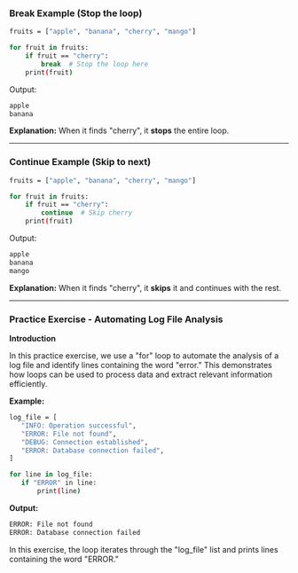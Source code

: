 

### Break Example (Stop the loop)

```bash
fruits = ["apple", "banana", "cherry", "mango"]

for fruit in fruits:
    if fruit == "cherry":
        break  # Stop the loop here
    print(fruit)
```

Output:
```bash
apple
banana
```
**Explanation:** When it finds "cherry", it **stops** the entire loop.

---

### Continue Example (Skip to next)

```bash
fruits = ["apple", "banana", "cherry", "mango"]

for fruit in fruits:
    if fruit == "cherry":
        continue  # Skip cherry
    print(fruit)
```

Output:

```bash
apple
banana
mango
```

**Explanation:** When it finds "cherry", it **skips** it and continues with the rest.


---


### Practice Exercise - Automating Log File Analysis

**Introduction**

In this practice exercise, we use a "for" loop to automate the analysis of a log file and identify lines containing the word "error." This demonstrates how loops can be used to process data and extract relevant information efficiently.

**Example:**

```bash
log_file = [
   "INFO: Operation successful",
   "ERROR: File not found",
   "DEBUG: Connection established",
   "ERROR: Database connection failed",
]

for line in log_file:
   if "ERROR" in line:
       print(line)
```


**Output:**

```bash
ERROR: File not found
ERROR: Database connection failed
```
In this exercise, the loop iterates through the "log_file" list and prints lines containing the word "ERROR."







